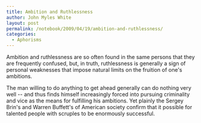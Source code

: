```yaml
---
title: Ambition and Ruthlessness
author: John Myles White
layout: post
permalink: /notebook/2009/04/19/ambition-and-ruthlessness/
categories:
  - Aphorisms
---
```


Ambition and ruthlessness are so often found in the same persons that they are frequently confused, but, in truth, ruthlessness is generally a sign of personal weaknesses that impose natural limits on the fruition of one's ambitions.

The man willing to do anything to get ahead generally can do nothing very well -- and thus finds himself increasingly forced into pursuing criminality and vice as the means for fulfilling his ambitions. Yet plainly the Sergey Brin's and Warren Buffett's of American society confirm that it possible for talented people with scruples to be enormously successful.
